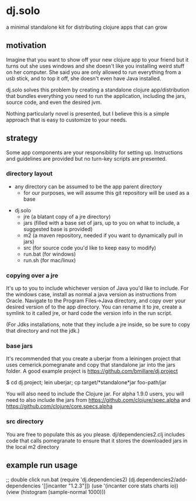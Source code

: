 # dj.solo
a minimal standalone kit for distributing clojure apps that can grow

## motivation

Imagine that you want to show off your new clojure app to your friend
but it turns out she uses windows and she doesn't like you installing
weird stuff on her computer. She said you are only allowed to run
everything from a usb stick, and to top it off, she doesn't even have
Java installed.

dj.solo solves this problem by creating a standalone clojure
app/distribution that bundles everything you need to run the
application, including the jars, source code, and even the desired
jvm.

Nothing particularly novel is presented, but I believe this is a
simple approach that is easy to customize to your needs.

## strategy

Some app components are your responsibility for setting
up. Instructions and guidelines are provided but no turn-key scripts
are presented.

### directory layout

- any directory can be assumed to be the app parent directory
  - for our purposes, we will assume this git repository will be used
    as a base

+ dj.solo
  + jre (a blatant copy of a jre directory)
  + jars (filled with a base set of jars, up to you on what to
    include, a suggested base is provided)
  + m2 (a maven repository, needed if you want to dynamically pull in
    jars)
  + src (for source code you'd like to keep easy to modify)
  - run.bat (for windows)
  - run.sh (for mac/linux)

### copying over a jre

It's up to you to include whichever version of Java you'd like to
include. For the windows case, install as normal a java version as
instructions from Oracle. Navigate to the Program Files->Java
directory, and copy over your desired version of to the app
directory. You can rename it to jre, create a symlink to it called
jre, or hard code the version info in the run script.

(For Jdks installations, note that they include a jre inside, so be
sure to copy that directory and not the jdk.)

### base jars

It's recommended that you create a uberjar from a leiningen project
that uses cemerick.pomegranate and copy that standalone jar into the
jars folder. A good example project is
https://github.com/bmillare/dj.project

$ cd dj.project; lein uberjar; cp target/\*standalone\*jar foo-path/jar

You will also need to include the Clojure jar. For alpha 1.9.0 users,
you will need to also include the jars from
https://github.com/clojure/spec.alpha and
https://github.com/clojure/core.specs.alpha

### src directory

You are free to populate this as you please. dj/dependencies2.clj
includes code that calls pomegranate to ensure that it stores the
downloaded jars in the local m2 directory

## example run usage

;; double click run.bat
(require 'dj.dependencies2)
(dj.dependencies2/add-dependencies '[[incanter "1.2.3"]])
(use '(incanter core stats charts io))
(view (histogram (sample-normal 1000)))
